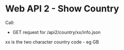 # Web API 2 - Show Country

Call:
  *  GET request for /api2/country/xx/info.json

xx is the two character country code - eg GB

